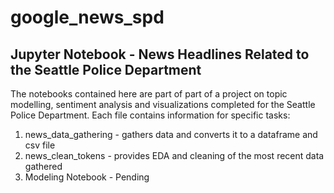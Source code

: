 # google_news_spd
## Jupyter Notebook - News Headlines Related to the Seattle Police Department
The notebooks contained here are part of part of a project on topic modelling, sentiment analysis and visualizations completed for the Seattle Police Department.
Each file contains information for specific tasks:
1. news_data_gathering - gathers data and converts it to a dataframe and csv file
2. news_clean_tokens - provides EDA  and cleaning of the most recent data gathered
3. Modeling Notebook - Pending 
